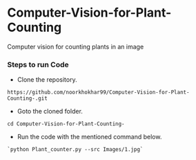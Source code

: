 # Computer-Vision-for-Plant-Counting
Computer vision for counting plants in an image 


### Steps to run Code
- Clone the repository.
```
https://github.com/noorkhokhar99/Computer-Vision-for-Plant-Counting-.git
```
- Goto the cloned folder.
```
cd Computer-Vision-for-Plant-Counting-

```
- Run the code with the mentioned command below.
 ```
`python Plant_counter.py --src Images/1.jpg`


